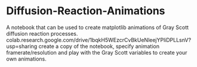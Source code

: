 # Diffusion-Reaction-Animations
A notebook that can be used to create matplotlib animations of Gray Scott diffusion reaction processes.
colab.research.google.com/drive/1bqkH5WEzcrCvBkUeNleejYPliDPLLsnV?usp=sharing create a copy of the notebook, specify animation framerate/resolution and play with the Gray Scott variables to create your own animations.
